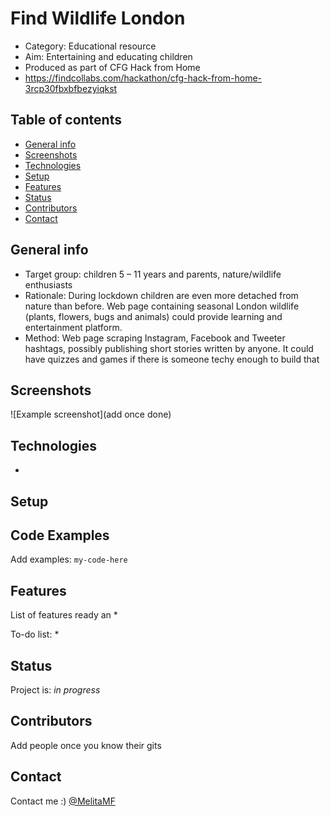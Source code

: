 # Find Wildlife London
* Category: Educational resource
* Aim: Entertaining and educating children
* Produced as part of CFG Hack from Home
* https://findcollabs.com/hackathon/cfg-hack-from-home-3rcp30fbxbfbezyiqkst

## Table of contents
* [General info](#general-info)
* [Screenshots](#screenshots)
* [Technologies](#technologies)
* [Setup](#setup)
* [Features](#features)
* [Status](#status)
* [Contributors](#contributors)
* [Contact](#contact)

## General info
* Target group: children 5 – 11 years and parents, nature/wildlife enthusiasts
* Rationale: During lockdown children are even more detached from nature than before. Web page containing seasonal London wildlife (plants, flowers, bugs and animals) could provide learning and entertainment platform.
* Method: Web page scraping Instagram, Facebook and Tweeter hashtags, possibly publishing short stories written by anyone. It could have quizzes and games if there is someone techy enough to build that

## Screenshots
![Example screenshot](add once done)

## Technologies
*

## Setup

## Code Examples
Add examples:
`my-code-here`

## Features
List of features ready an
*

To-do list:
*

## Status
Project is: _in progress_

## Contributors
Add people once you know their gits

## Contact
Contact me :) [@MelitaMF](https://github.com/MelitaMF)
